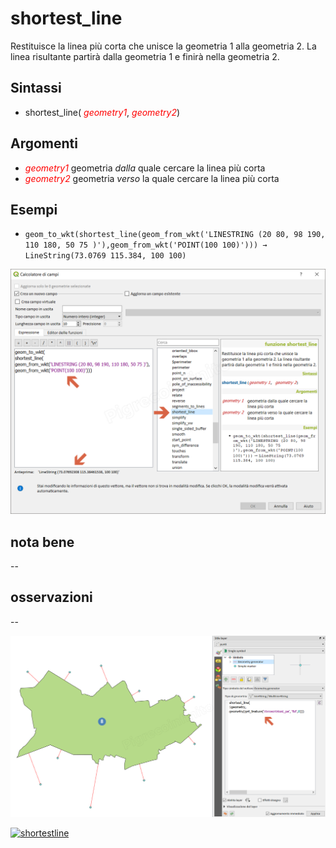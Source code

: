 # shortest_line

Restituisce la linea più corta che unisce la geometria 1 alla geometria 2. La linea risultante partirà dalla geometria 1 e finirà nella geometria 2.

## Sintassi

- shortest_line( _<span style="color:red;">geometry1</span>_,  _<span style="color:red;">geometry2</span>_)

## Argomenti

* _<span style="color:red;">geometry1</span>_ geometria _dalla_ quale cercare la linea più corta
* _<span style="color:red;">geometry2</span>_ geometria _verso_ la quale cercare la linea più corta

## Esempi

* `geom_to_wkt(shortest_line(geom_from_wkt('LINESTRING (20 80, 98 190, 110 180, 50 75 )'),geom_from_wkt('POINT(100 100)'))) → LineString(73.0769 115.384, 100 100)`

![](../../img/geometria/shortest_line/shortest_line1.png)

## nota bene

--

## osservazioni

--

![](../../img/geometria/shortest_line/shortest_line2.png)

[![shortestline](https://img.youtube.com/vi/m2AqZjMZVvQ/0.jpg)](https://www.youtube.com/watch?v=m2AqZjMZVvQ&list=PLqDFjeQq7NBjz5PWb66PNUqMgN1fce4cu "shortest_line")
